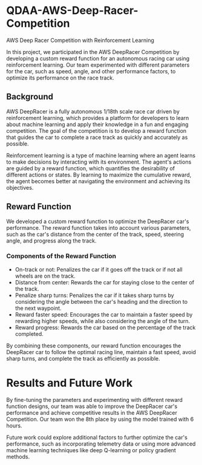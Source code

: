 # QDAA-AWS-Deep-Racer-Competition
AWS Deep Racer Competition with Reinforcement Learning

In this project, we participated in the AWS DeepRacer Competition by developing a custom reward function for an autonomous racing car using reinforcement learning. Our team experimented with different parameters for the car, such as speed, angle, and other performance factors, to optimize its performance on the race track.

## Background
AWS DeepRacer is a fully autonomous 1/18th scale race car driven by reinforcement learning, which provides a platform for developers to learn about machine learning and apply their knowledge in a fun and engaging competition. The goal of the competition is to develop a reward function that guides the car to complete a race track as quickly and accurately as possible.

Reinforcement learning is a type of machine learning where an agent learns to make decisions by interacting with its environment. The agent's actions are guided by a reward function, which quantifies the desirability of different actions or states. By learning to maximize the cumulative reward, the agent becomes better at navigating the environment and achieving its objectives.

## Reward Function
We developed a custom reward function to optimize the DeepRacer car's performance. The reward function takes into account various parameters, such as the car's distance from the center of the track, speed, steering angle, and progress along the track.

### Components of the Reward Function
* On-track or not: Penalizes the car if it goes off the track or if not all wheels are on the track.
* Distance from center: Rewards the car for staying close to the center of the track.
* Penalize sharp turns: Penalizes the car if it takes sharp turns by considering the angle between the car's heading and the direction to the next waypoint.
* Reward faster speed: Encourages the car to maintain a faster speed by rewarding higher speeds, while also considering the angle of the turn.
* Reward progress: Rewards the car based on the percentage of the track completed.

By combining these components, our reward function encourages the DeepRacer car to follow the optimal racing line, maintain a fast speed, avoid sharp turns, and complete the track as efficiently as possible.

# Results and Future Work
By fine-tuning the parameters and experimenting with different reward function designs, our team was able to improve the DeepRacer car's performance and achieve competitive results in the AWS DeepRacer Competition. Our team won the 8th place by using the model trained with 6 hours.

Future work could explore additional factors to further optimize the car's performance, such as incorporating telemetry data or using more advanced machine learning techniques like deep Q-learning or policy gradient methods.

